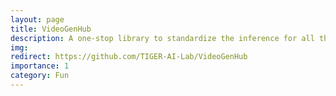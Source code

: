 ```yaml
---
layout: page
title: VideoGenHub
description: A one-stop library to standardize the inference for all the video generation models.
img:
redirect: https://github.com/TIGER-AI-Lab/VideoGenHub
importance: 1
category: Fun
---
```

